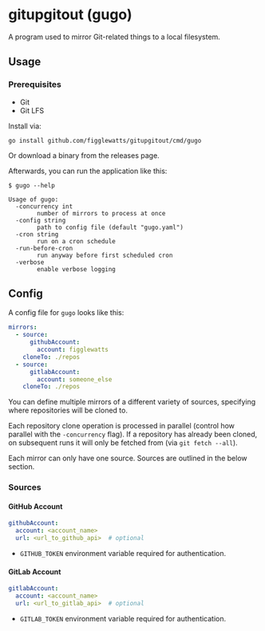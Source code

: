 # gitupgitout (gugo)
A program used to mirror Git-related things to a local filesystem.

## Usage
### Prerequisites
- Git
- Git LFS

Install via:
```
go install github.com/figglewatts/gitupgitout/cmd/gugo
```

Or download a binary from the releases page.

Afterwards, you can run the application like this:
```
$ gugo --help
```

```
Usage of gugo:
  -concurrency int
    	number of mirrors to process at once
  -config string
    	path to config file (default "gugo.yaml")
  -cron string
    	run on a cron schedule
  -run-before-cron
    	run anyway before first scheduled cron
  -verbose
    	enable verbose logging
```

## Config
A config file for `gugo` looks like this:
```yaml
mirrors:
  - source:
      githubAccount:
        account: figglewatts
    cloneTo: ./repos
  - source:
      gitlabAccount:
        account: someone_else
    cloneTo: ./repos
```
You can define multiple mirrors of a different variety of sources, specifying
where repositories will be cloned to.

Each repository clone operation is processed in parallel (control how parallel with
the `-concurrency` flag). If a repository has already been cloned, on subsequent runs
it will only be fetched from (via `git fetch --all`).

Each mirror can only have one source. Sources are outlined in the below section.

### Sources
#### GitHub Account
```yaml
githubAccount:
  account: <account_name>
  url: <url_to_github_api>  # optional
```
- `GITHUB_TOKEN` environment variable required for authentication.

#### GitLab Account
```yaml
gitlabAccount:
  account: <account_name>
  url: <url_to_gitlab_api>  # optional
```
- `GITLAB_TOKEN` environment variable required for authentication.